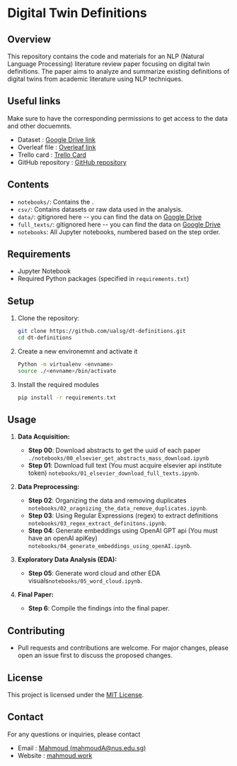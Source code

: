 # Digital Twin Definitions

## Overview
This repository contains the code and materials for an NLP (Natural Language Processing) literature review paper focusing on digital twin definitions. The paper aims to analyze and summarize existing definitions of digital twins from academic literature using NLP techniques.

## Useful links
Make sure to have the corresponding permissions to get access to the data and other docuemnts.
- Dataset : [Google Drive link](https://drive.google.com/drive/folders/1j3ldqVtpI4U4vR2CZ4huPEO7L7_YIg8K?usp=sharing)
- Overleaf file : [Overleaf link](https://www.overleaf.com/3826434843ntmvssgvsmch#878dda)
- Trello card : [Trello Card](https://trello.com/c/VR2tBggT)
- GitHub repository : [GitHub repository](https://github.com/ualsg/dt-definitions)

## Contents
- `notebooks/`: Contains the .
- `csv/`: Contains datasets or raw data used in the analysis.
- `data/`: gitignored here -- you can find the data on [Google Drive](https://drive.google.com/drive/folders/1j3ldqVtpI4U4vR2CZ4huPEO7L7_YIg8K?usp=sharing)
- `full_texts/`: gitignored here -- you can find the data on [Google Drive](https://drive.google.com/drive/folders/1j3ldqVtpI4U4vR2CZ4huPEO7L7_YIg8K?usp=sharing)
- `notebooks`: All Jupyter notebooks, numbered based on the step order. 


## Requirements
- Jupyter Notebook
- Required Python packages (specified in `requirements.txt`)

## Setup
1. Clone the repository:
   ```bash
   git clone https://github.com/ualsg/dt-definitions.git
   cd dt-definitions
   ```
2. Create a new environemnt and activate it
    ```bash
    Python -m virtualenv <envname>
    source ./<envname>/bin/activate
    ```
3. Install the required modules
    ```bash
    pip install -r requirements.txt
    ```



## Usage
1. **Data Acquisition:**
   - **Step 00**:  Download abstracts to get the uuid of each paper `./notebooks/00_elsevier_get_abstracts_mass_download.ipynb`
   - **Step 01**:  Download full text (You must acquire elsevier api institute token) `notebooks/01_elsevier_download_full_texts.ipynb`.

2. **Data Preprocessing:**
   - **Step 02**:  Organizing the data and removing duplicates `notebooks/02_oragnizing_the_data_remove_duplicates.ipynb`.
   - **Step 03**:  Using Regular Expressions (regex) to extract definitions `notebooks/03_regex_extract_definitons.ipynb`.
   - **Step 04**:  Generate embeddings using OpenAI GPT api (You must have an openAI apiKey) `notebooks/04_generate_embeddings_using_openAI.ipynb`.


3. **Exploratory Data Analysis (EDA):**
   - **Step 05**:  Generate word cloud and other EDA visuals`notebooks/05_word_cloud.ipynb`.

4. **Final Paper:**
   - **Step 6**:  Compile the findings into the final paper.

## Contributing
- Pull requests and contributions are welcome. For major changes, please open an issue first to discuss the proposed changes.

## License
This project is licensed under the [MIT License](LICENSE).

## Contact
For any questions or inquiries, please contact
- Email :  [Mahmoud (mahmoudA@nus.edu.sg)](mailto:mahmoudA@nus.edu.sg) 
- Website : [mahmoud.work](www.mahmoud.work)